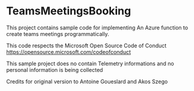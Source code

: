 # TeamsMeetingsBooking
This project contains sample code for implementing An Azure function to create teams meetings programmatically. 

This code respects the Microsoft Open Source Code of Conduct https://opensource.microsoft.com/codeofconduct

This sample project does no contain Telemetry informations and no personal information is being collected

Credits for original version to Antoine Goueslard and Akos Szego